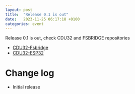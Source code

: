 ```yaml
---
layout: post
title:  "Release 0.1 is out"
date:   2023-11-25 06:17:18 +0100
categories: event
---
```

Release 0.1 is out, check CDU32 and FSBRIDGE repositories

* [CDU32-Fsbridge](https://github.com/fyjet/cdu32-fsbridge/archive/refs/tags/v0.1.zip)
* [CDU32-ESP32](https://github.com/fyjet/cdu32-esp32/archive/refs/tags/v0.1.zip)

# Change log
* Initial release